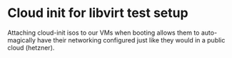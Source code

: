 # Cloud init for libvirt test setup

Attaching cloud-init isos to our VMs when booting allows them to auto-magically have 
their networking configured just like they would in a public cloud (hetzner).
